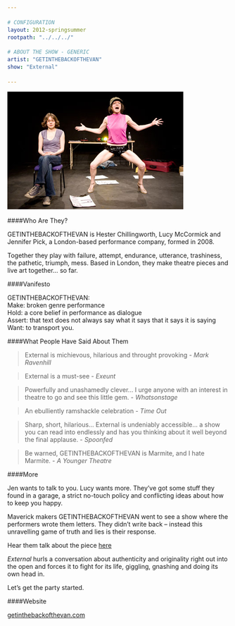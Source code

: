 ```yaml
---

# CONFIGURATION
layout: 2012-springsummer
rootpath: "../../../"

# ABOUT THE SHOW - GENERIC
artist: "GETINTHEBACKOFTHEVAN"
show: "External"

---
```


![GETINTHEBACKOFTHEVAN](w6getintheback.jpg)

####Who Are They?

GETINTHEBACKOFTHEVAN is Hester Chillingworth, Lucy McCormick and Jennifer Pick, a London-based performance company, formed in 2008.

Together they play with failure, attempt, endurance, utterance, trashiness, the pathetic, triumph, mess.  Based in London, they make theatre pieces and live art together… so far.  

####Vanifesto

GETINTHEBACKOFTHEVAN:   
Make: broken genre performance  
Hold: a core belief in performance as dialogue      
Assert: that text does not always say what it says that it says it is saying      
Want: to transport you.  

####What People Have Said About Them

>External is michievous, hilarious and throught provoking - *Mark Ravenhill*

>External is a must-see - *Exeunt*

>Powerfully and unashamedly clever&hellip; I urge anyone with an interest in theatre to go and see this little gem. - *Whatsonstage*

>An ebulliently ramshackle celebration - *Time Out*

>Sharp, short, hilarious… External is undeniably accessible… a show you can read into endlessly and has you thinking about it well beyond the final applause. - *Spoonfed*

>Be warned, GETINTHEBACKOFTHEVAN is Marmite, and I hate Marmite. - *A Younger Theatre*

####More

Jen wants to talk to you. Lucy wants more.
They’ve got some stuff they found in a garage, a strict no-touch policy and conflicting ideas about how to keep you happy.

Maverick makers GETINTHEBACKOFTHEVAN went to see a show where the performers wrote them letters. They didn’t write back – instead this unravelling game of truth and lies is their response.

Hear them talk about the piece [here](http://www.youtube.com/watch?v=ZlvafgN31hs)

*External* hurls a conversation about authenticity and originality right out into the open and forces it to fight for its life, giggling, gnashing and doing its own head in.

Let’s get the party started.

####Website

[getinthebackofthevan.com](http://www.getinthebackofthevan.com/)



